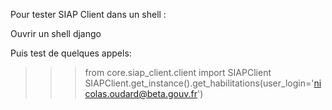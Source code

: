 Pour tester SIAP Client dans un shell :

Ouvrir un shell django



Puis test de quelques appels:

>>> from core.siap_client.client import SIAPClient
>>> SIAPClient.get_instance().get_habilitations(user_login='nicolas.oudard@beta.gouv.fr')
